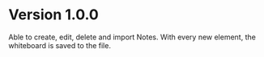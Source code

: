 # Version 1.0.0

Able to create, edit, delete and import Notes. With every new element, the whiteboard is saved to the file.
